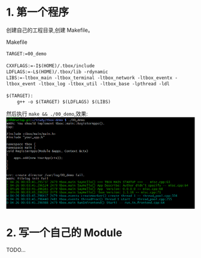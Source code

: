 # 1. 第一个程序
创建自己的工程目录,创建 Makefile。

Makefile
```
TARGET:=00_demo

CXXFLAGS:=-I$(HOME)/.tbox/include
LDFLAGS:=-L$(HOME)/.tbox/lib -rdynamic
LIBS:=-ltbox_main -ltbox_terminal -ltbox_network -ltbox_eventx -ltbox_event -ltbox_log -ltbox_util -ltbox_base -lpthread -ldl

$(TARGET):
	g++ -o $(TARGET) $(LDFLAGS) $(LIBS)
```

然后执行 `make && ./00_demo`,效果:
![执行效果](images/first-demo.png)

# 2. 写一个自己的 Module

TODO...
